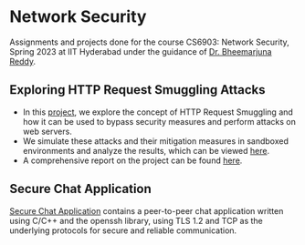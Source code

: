 # Network Security

Assignments and projects done for the course CS6903: Network Security, Spring 2023 at IIT Hyderabad under the guidance of [Dr. Bheemarjuna Reddy](https://www.iith.ac.in/cse/tbr/).

## Exploring HTTP Request Smuggling Attacks
* In this [project](HTTPS%20Smuggling%20Attacks%20Project/), we explore the concept of HTTP Request Smuggling and how it can be used to bypass security measures and perform attacks on web servers. 
* We simulate these attacks and their mitigation measures in sandboxed environments and analyze the results, which can be viewed [here](HTTPS%20Smuggling%20Attacks%20Project/results/).
* A comprehensive report on the project can be found [here](HTTPS%20Smuggling%20Attacks%20Project/documentation/report.pdf).

## Secure Chat Application
[Secure Chat Application](Secure%20Chat%20App) contains a peer-to-peer chat application written using C/C++ and the openssh library, using TLS 1.2 and TCP as the underlying protocols for secure and reliable communication.